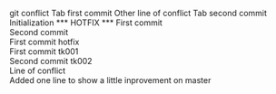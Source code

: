 git conflict						Tab first commit
Other line of conflict					Tab second commit  
Initialization 						*** HOTFIX *** 
First commit  
Second commit  
First commit hotfix  
First commit tk001  
Second commit tk002  
Line of conflict  
Added one line to show a little inprovement on master  
